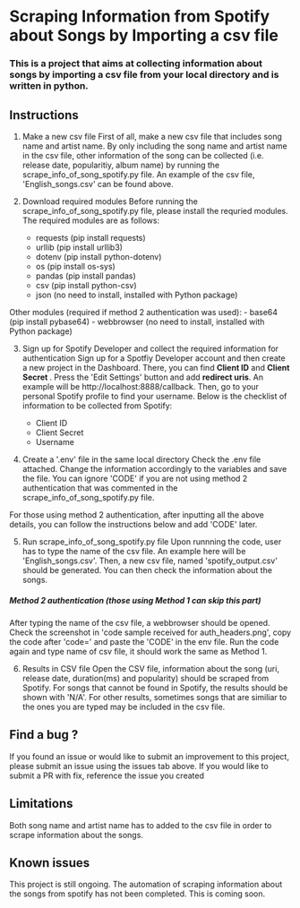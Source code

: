 # Scraping Information from Spotify about Songs by Importing a csv file 

### This is a project that aims at collecting information about songs by importing a csv file from your local directory and is written in python.

## Instructions 

1. Make a new csv file
 First of all, make a new csv file that includes song name and artist name. By only including the song name and artist name in the csv file, other information of the song can be collected (i.e. release date, popularitiy, album name) by running the scrape_info_of_song_spotify.py file. An example of the csv file, 'English_songs.csv' can be found above.
 
2. Download required modules
 Before running the scrape_info_of_song_spotify.py file, please install the requried modules. The required modules are as follows:
    - requests (pip install requests)
    - urllib (pip install urllib3)
    - dotenv (pip install python-dotenv)
    - os (pip install os-sys)
    - pandas (pip install pandas)
    - csv (pip install python-csv)
    - json (no need to install, installed with Python package)

 Other modules (required if method 2 authentication was used):
    - base64 (pip install pybase64)
    - webbrowser (no need to install, installed with Python package)

3. Sign up for Spotify Developer and collect the required information for authentication
Sign up for a Spotfiy Developer account and then create a new project in the Dashboard. There, you can find <strong>Client ID</strong> and <strong>
Client Secret </strong>. Press the 'Edit Settings' button and add <strong>redirect uris</strong>. An example will be http://localhost:8888/callback. Then, go to your personal Spotify profile to find your username. Below is the checklist of information to be collected from Spotify:
    - Client ID
    - Client Secret
    - Username

4.  Create a '.env' file in the same local directory
Check the .env file attached. Change the information accordingly to the variables and save the file. You can ignore 'CODE' if you are not using method 2 authentication that was commented in the scrape_info_of_song_spotify.py file.

For those using method 2 authentication, after inputting all the above details, you can follow the instructions below and add 'CODE' later.

5. Run scrape_info_of_song_spotify.py file
Upon runnning the code, user has to type the name of the csv file. An example here will be 'English_songs.csv'. Then, a new csv file, named 'spotify_output.csv' should be generated. You can then check the information about the songs. 

<h5> Method 2 authentication (those using Method 1 can skip this part) </h5>
After typing the name of the csv file, a webbrowser should be opened. Check the screenshot in 'code sample received for auth_headers.png', copy the code after 'code=' and paste the 'CODE' in the env file. Run the code again and type name of csv file, it should work the same as Method 1.

6. Results in CSV file
Open the CSV file, information about the song (uri, release date, duration(ms) and popularity) should be scraped from Spotify. For songs that cannot be found in Spotify, the results should be shown with 'N/A'. For other results, sometimes songs that are similiar to the ones you are typed may be included in the csv file.

## Find a bug ?

If you found an issue or would like to submit an improvement to this project, please submit an issue using the issues tab above. If you would like to submit a PR with fix, reference the issue you created 

## Limitations

Both song name and artist name has to added to the csv file in order to scrape information about the songs.

## Known issues

This project is still ongoing. The automation of scraping information about the songs from spotify has not been completed. This is coming soon.

